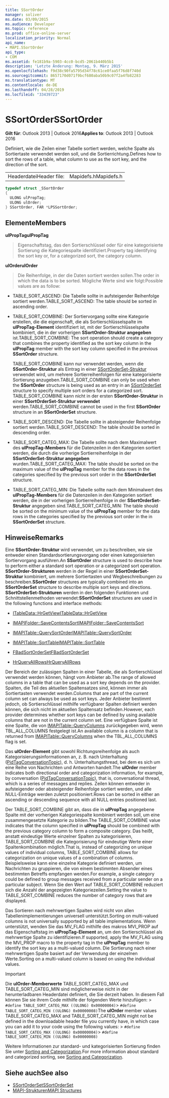 ```yaml
---
title: SSortOrder
manager: soliver
ms.date: 03/09/2015
ms.audience: Developer
ms.topic: reference
ms.prod: office-online-server
localization_priority: Normal
api_name:
- MAPI.SSortOrder
api_type:
- COM
ms.assetid: fe181b9a-5903-4cc0-bcd5-2061b440b5b1
description: 'Letzte Änderung: Montag, 9. März 2015'
ms.openlocfilehash: f9d38c90fa5795d34f78c61ce0faa5f76d8f740d
ms.sourcegitcommit: 8657170d071f9bcf680aba50b9c07f2a4fb82283
ms.translationtype: MT
ms.contentlocale: de-DE
ms.lasthandoff: 04/28/2019
ms.locfileid: "33439723"
---
```

# <a name="ssortorder"></a><span data-ttu-id="29d38-103">SSortOrder</span><span class="sxs-lookup"><span data-stu-id="29d38-103">SSortOrder</span></span>
 
<span data-ttu-id="29d38-104">**Gilt für**: Outlook 2013 | Outlook 2016</span><span class="sxs-lookup"><span data-stu-id="29d38-104">**Applies to**: Outlook 2013 | Outlook 2016</span></span> 
  
<span data-ttu-id="29d38-105">Definiert, wie die Zeilen einer Tabelle sortiert werden, welche Spalte als Sortiertaste verwendet werden soll, und die Sortierrichtung.</span><span class="sxs-lookup"><span data-stu-id="29d38-105">Defines how to sort the rows of a table, what column to use as the sort key, and the direction of the sort.</span></span> 
  
|||
|:-----|:-----|
|<span data-ttu-id="29d38-106">Headerdatei</span><span class="sxs-lookup"><span data-stu-id="29d38-106">Header file:</span></span>  <br/> |<span data-ttu-id="29d38-107">Mapidefs.h</span><span class="sxs-lookup"><span data-stu-id="29d38-107">Mapidefs.h</span></span>  <br/> |
   
```cpp
typedef struct _SSortOrder
{
  ULONG ulPropTag;
  ULONG ulOrder;
} SSortOrder, FAR *LPSSortOrder;

```

## <a name="members"></a><span data-ttu-id="29d38-108">Elemente</span><span class="sxs-lookup"><span data-stu-id="29d38-108">Members</span></span>

<span data-ttu-id="29d38-109">**ulPropTag**</span><span class="sxs-lookup"><span data-stu-id="29d38-109">**ulPropTag**</span></span>
  
> <span data-ttu-id="29d38-110">Eigenschaftstag, das den Sortierschlüssel oder für eine kategorisierte Sortierung die Kategoriespalte identifiziert.</span><span class="sxs-lookup"><span data-stu-id="29d38-110">Property tag identifying the sort key or, for a categorized sort, the category column.</span></span>
    
<span data-ttu-id="29d38-111">**ulOrder**</span><span class="sxs-lookup"><span data-stu-id="29d38-111">**ulOrder**</span></span>
  
> <span data-ttu-id="29d38-112">Die Reihenfolge, in der die Daten sortiert werden sollen.</span><span class="sxs-lookup"><span data-stu-id="29d38-112">The order in which the data is to be sorted.</span></span> <span data-ttu-id="29d38-113">Mögliche Werte sind wie folgt:</span><span class="sxs-lookup"><span data-stu-id="29d38-113">Possible values are as follow:</span></span>
    
  - <span data-ttu-id="29d38-114">TABLE_SORT_ASCEND: Die Tabelle sollte in aufsteigender Reihenfolge sortiert werden.</span><span class="sxs-lookup"><span data-stu-id="29d38-114">TABLE_SORT_ASCEND: The table should be sorted in ascending order.</span></span>
      
  - <span data-ttu-id="29d38-115">TABLE_SORT_COMBINE: Der Sortiervorgang sollte eine Kategorie erstellen, die die eigenschaft, die als Sortierschlüsselspalte im **ulPropTag-Element** identifiziert ist, mit der Sortierschlüsselspalte kombiniert, die in der vorherigen **SSortOrder-Struktur angegeben** ist.</span><span class="sxs-lookup"><span data-stu-id="29d38-115">TABLE_SORT_COMBINE: The sort operation should create a category that combines the property identified as the sort key column in the **ulPropTag** member with the sort key column specified in the previous **SSortOrder** structure.</span></span> 
      
    <span data-ttu-id="29d38-116">TABLE_SORT_COMBINE kann nur verwendet werden, wenn die **SSortOrder-Struktur** als Eintrag in einer [SSortOrderSet-Struktur](ssortorderset.md) verwendet wird, um mehrere Sortierreihenfolgen für eine kategorisierte Sortierung anzugeben.</span><span class="sxs-lookup"><span data-stu-id="29d38-116">TABLE_SORT_COMBINE can only be used when the **SSortOrder** structure is being used as an entry in an [SSortOrderSet](ssortorderset.md) structure to specify multiple sort orders for a categorized sort.</span></span> <span data-ttu-id="29d38-117">TABLE_SORT_COMBINE kann nicht in der ersten **SSortOrder-Struktur** in einer **SSortOrderSet-Struktur verwendet** werden.</span><span class="sxs-lookup"><span data-stu-id="29d38-117">TABLE_SORT_COMBINE cannot be used in the first **SSortOrder** structure in an **SSortOrderSet** structure.</span></span> 
      
  - <span data-ttu-id="29d38-118">TABLE_SORT_DESCEND: Die Tabelle sollte in absteigender Reihenfolge sortiert werden.</span><span class="sxs-lookup"><span data-stu-id="29d38-118">TABLE_SORT_DESCEND: The table should be sorted in descending order.</span></span>
      
  - <span data-ttu-id="29d38-119">TABLE_SORT_CATEG_MAX: Die Tabelle sollte nach dem Maximalwert des **ulPropTag-Members** für die Datenzeilen in den Kategorien sortiert werden, die durch die vorherige Sortierreihenfolge in der **SSortOrderSet-Struktur angegeben** wurden.</span><span class="sxs-lookup"><span data-stu-id="29d38-119">TABLE_SORT_CATEG_MAX: The table should be sorted on the maximum value of the **ulPropTag** member for the data rows in the categories specified by the previous sort order in the **SSortOrderSet** structure.</span></span> 
      
  - <span data-ttu-id="29d38-120">TABLE_SORT_CATEG_MIN: Die Tabelle sollte nach dem Minimalwert des **ulPropTag-Members** für die Datenzeilen in den Kategorien sortiert werden, die in der vorherigen Sortierreihenfolge in der **SSortOrderSet-Struktur** angegeben sind.</span><span class="sxs-lookup"><span data-stu-id="29d38-120">TABLE_SORT_CATEG_MIN: The table should be sorted on the minimum value of the **ulPropTag** member for the data rows in the categories specified by the previous sort order in the in **SSortOrderSet** structure.</span></span> 
    
## <a name="remarks"></a><span data-ttu-id="29d38-121">Hinweise</span><span class="sxs-lookup"><span data-stu-id="29d38-121">Remarks</span></span>

<span data-ttu-id="29d38-122">Eine **SSortOrder-Struktur** wird verwendet, um zu beschreiben, wie sie entweder einen Standardsortierungsvorgang oder einen kategorisierten Sortiervorgang ausführen.</span><span class="sxs-lookup"><span data-stu-id="29d38-122">An **SSortOrder** structure is used to describe how to perform either a standard sort operation or a categorized sort operation.</span></span> <span data-ttu-id="29d38-123">**SSortOrder-Strukturen** werden in der Regel in einer **SSortOrderSet-Struktur** kombiniert, um mehrere Sortiertasten und Wegbeschreibungen zu beschreiben.</span><span class="sxs-lookup"><span data-stu-id="29d38-123">**SSortOrder** structures are typically combined into an **SSortOrderSet** structure to describe multiple sort keys and directions.</span></span> <span data-ttu-id="29d38-124">**SSortOrderSet-Strukturen** werden in den folgenden Funktionen und Schnittstellenmethoden verwendet:</span><span class="sxs-lookup"><span data-stu-id="29d38-124">**SSortOrderSet** structures are used in the following functions and interface methods:</span></span> 
  
- [<span data-ttu-id="29d38-125">ITableData::HrGetView</span><span class="sxs-lookup"><span data-stu-id="29d38-125">ITableData::HrGetView</span></span>](itabledata-hrgetview.md)
    
- [<span data-ttu-id="29d38-126">IMAPIFolder::SaveContentsSort</span><span class="sxs-lookup"><span data-stu-id="29d38-126">IMAPIFolder::SaveContentsSort</span></span>](imapifolder-savecontentssort.md)
    
- [<span data-ttu-id="29d38-127">IMAPITable::QuerySortOrder</span><span class="sxs-lookup"><span data-stu-id="29d38-127">IMAPITable::QuerySortOrder</span></span>](imapitable-querysortorder.md)
    
- [<span data-ttu-id="29d38-128">IMAPITable::SortTable</span><span class="sxs-lookup"><span data-stu-id="29d38-128">IMAPITable::SortTable</span></span>](imapitable-sorttable.md)
    
- [<span data-ttu-id="29d38-129">FBadSortOrderSet</span><span class="sxs-lookup"><span data-stu-id="29d38-129">FBadSortOrderSet</span></span>](fbadsortorderset.md)
    
- [<span data-ttu-id="29d38-130">HrQueryAllRows</span><span class="sxs-lookup"><span data-stu-id="29d38-130">HrQueryAllRows</span></span>](hrqueryallrows.md)
    
<span data-ttu-id="29d38-131">Der Bereich der zulässigen Spalten in einer Tabelle, die als Sortierschlüssel verwendet werden können, hängt vom Anbieter ab.</span><span class="sxs-lookup"><span data-stu-id="29d38-131">The range of allowed columns in a table that can be used as a sort key depends on the provider.</span></span> <span data-ttu-id="29d38-132">Spalten, die Teil des aktuellen Spaltensatzes sind, können immer als Sortiertasten verwendet werden.</span><span class="sxs-lookup"><span data-stu-id="29d38-132">Columns that are part of the current column set can always be used as sort keys.</span></span> <span data-ttu-id="29d38-133">Jeder Anbieter bestimmt jedoch, ob Sortierschlüssel mithilfe verfügbarer Spalten definiert werden können, die sich nicht im aktuellen Spaltensatz befinden.</span><span class="sxs-lookup"><span data-stu-id="29d38-133">However, each provider determines whether sort keys can be defined by using available columns that are not in the current column set.</span></span> <span data-ttu-id="29d38-134">Eine verfügbare Spalte ist eine Spalte, die von [IMAPITable::QueryColumns](imapitable-querycolumns.md) zurückgegeben wird, wenn TBL_ALL_COLUMNS festgelegt ist.</span><span class="sxs-lookup"><span data-stu-id="29d38-134">An available column is a column that is returned from [IMAPITable::QueryColumns](imapitable-querycolumns.md) when the TBL_ALL_COLUMNS flag is set.</span></span> 
  
<span data-ttu-id="29d38-135">Das **ulOrder-Element** gibt sowohl Richtungsreihenfolge als auch Kategorisierungsinformationen an, z. B. nach Unterhaltung ([PidTagConversationTopic](pidtagconversationtopic-canonical-property.md)), d. h. Unterhaltungsthread, bei dem es sich um eine Reihe von Nachrichten und Antworten handelt.</span><span class="sxs-lookup"><span data-stu-id="29d38-135">The **ulOrder** member indicates both directional order and categorization information, for example, by conversation ([PidTagConversationTopic](pidtagconversationtopic-canonical-property.md)), that is, conversational thread, which is a series of messages and replies.</span></span> <span data-ttu-id="29d38-136">Zeilen können entweder in aufsteigender oder absteigender Reihenfolge sortiert werden, und alle NULL-Einträge werden zuletzt positioniert.</span><span class="sxs-lookup"><span data-stu-id="29d38-136">Rows can be sorted in either an ascending or descending sequence with all NULL entries positioned last.</span></span> 
  
<span data-ttu-id="29d38-137">Der TABLE_SORT_COMBINE gibt an, dass die in **ulPropTag** angegebene Spalte mit der vorherigen Kategoriespalte kombiniert werden soll, um eine zusammengesetzte Kategorie zu bilden.</span><span class="sxs-lookup"><span data-stu-id="29d38-137">The TABLE_SORT_COMBINE value indicates that the column specified in **ulPropTag** should be combined with the previous category column to form a composite category.</span></span> <span data-ttu-id="29d38-138">Das heißt, anstatt eindeutige Werte einzelner Spalten zu kategorisieren, TABLE_SORT_COMBINE die Kategorisierung für eindeutige Werte einer Spaltenkombination möglich.</span><span class="sxs-lookup"><span data-stu-id="29d38-138">That is, instead of categorizing on unique values of individual columns, TABLE_SORT_COMBINE allows for categorization on unique values of a combination of columns.</span></span> <span data-ttu-id="29d38-139">Beispielsweise kann eine einzelne Kategorie definiert werden, um Nachrichten zu gruppieren, die von einem bestimmten Absender eines bestimmten Betreffs empfangen werden.</span><span class="sxs-lookup"><span data-stu-id="29d38-139">For example, a single category could be defined to group messages received from a particular sender on a particular subject.</span></span> <span data-ttu-id="29d38-140">Wenn Sie den Wert auf TABLE_SORT_COMBINE reduziert sich die Anzahl der angezeigten Kategoriezeilen.</span><span class="sxs-lookup"><span data-stu-id="29d38-140">Setting the value to TABLE_SORT_COMBINE reduces the number of category rows that are displayed.</span></span> 
  
<span data-ttu-id="29d38-141">Das Sortieren nach mehrwertigen Spalten wird nicht von allen Tabellenimplementierungen universell unterstützt.</span><span class="sxs-lookup"><span data-stu-id="29d38-141">Sorting on multi-valued columns is not universally supported by all table implementations.</span></span> <span data-ttu-id="29d38-142">Wenn unterstützt, wenden Sie das MV_FLAG mithilfe des makros MVI_PROP auf das Eigenschaftstag im **ulPropTag-Element** an, um den Sortierschlüssel als mehrwertige Spalte zu identifizieren.</span><span class="sxs-lookup"><span data-stu-id="29d38-142">If supported, apply the MV_FLAG using the MVI_PROP macro to the property tag in the **ulPropTag** member to identify the sort key as a multi-valued column.</span></span> <span data-ttu-id="29d38-143">Die Sortierung nach einer mehrwertigen Spalte basiert auf der Verwendung der einzelnen Werte.</span><span class="sxs-lookup"><span data-stu-id="29d38-143">Sorting on a multi-valued column is based on using the individual values.</span></span> 
  
> [!IMPORTANT]
> <span data-ttu-id="29d38-144">Die **ulOrder-Memberwerte** TABLE_SORT_CATEG_MAX und TABLE_SORT_CATEG_MIN sind möglicherweise nicht in der herunterladbaren Headerdatei definiert, die Sie derzeit haben. In diesem Fall können Sie sie ihrem Code mithilfe der folgenden Werte hinzufügen: >  `#define TABLE_SORT_CATEG_MAX ((ULONG) 0x00000004)`>  `#define TABLE_SORT_CATEG_MIN ((ULONG) 0x00000008)`</span><span class="sxs-lookup"><span data-stu-id="29d38-144">The **ulOrder** member values TABLE_SORT_CATEG_MAX and TABLE_SORT_CATEG_MIN might not be defined in the downloadable header file you currently have, in which case you can add it to your code using the following values: >  `#define TABLE_SORT_CATEG_MAX ((ULONG) 0x00000004)`>  `#define TABLE_SORT_CATEG_MIN ((ULONG) 0x00000008)`</span></span>
  
<span data-ttu-id="29d38-145">Weitere Informationen zur standard- und kategorisierten Sortierung finden Sie unter [Sorting and Categorization](sorting-and-categorization.md).</span><span class="sxs-lookup"><span data-stu-id="29d38-145">For more information about standard and categorized sorting, see [Sorting and Categorization](sorting-and-categorization.md).</span></span> 
  
## <a name="see-also"></a><span data-ttu-id="29d38-146">Siehe auch</span><span class="sxs-lookup"><span data-stu-id="29d38-146">See also</span></span>

- [<span data-ttu-id="29d38-147">SSortOrderSet</span><span class="sxs-lookup"><span data-stu-id="29d38-147">SSortOrderSet</span></span>](ssortorderset.md)
- [<span data-ttu-id="29d38-148">MAPI-Strukturen</span><span class="sxs-lookup"><span data-stu-id="29d38-148">MAPI Structures</span></span>](mapi-structures.md)

